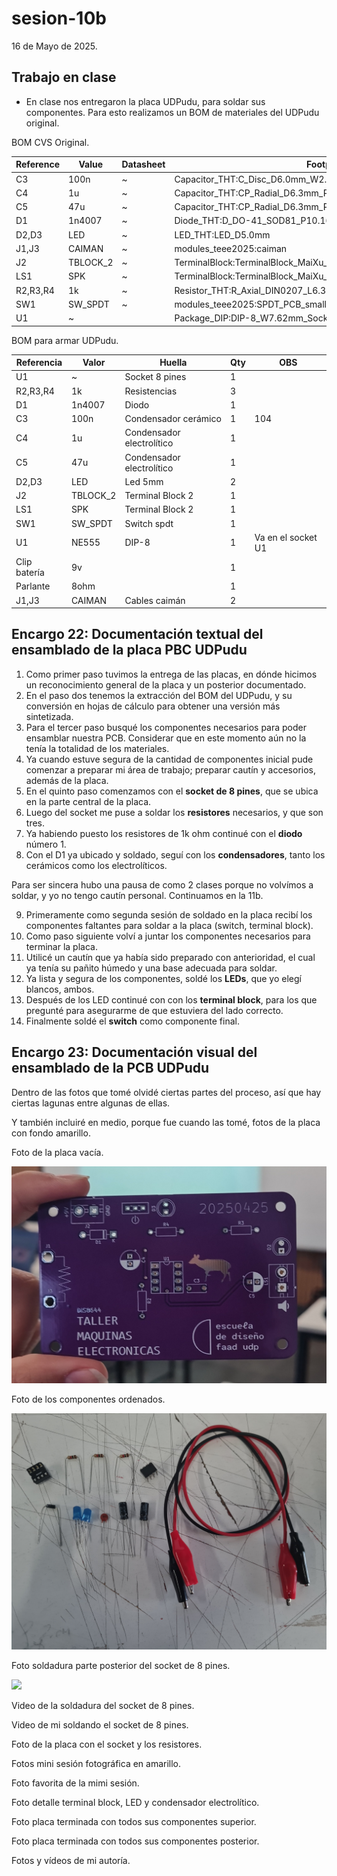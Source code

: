 # sesion-10b

16 de Mayo de 2025.

## Trabajo en clase

 - En clase nos entregaron la placa UDPudu, para soldar sus componentes. Para esto realizamos un BOM de materiales del UDPudu original.

BOM CVS Original.

|Reference|Value                        |Datasheet|Footprint                                    |Qty|DNP|
|---------|-----------------------------|---------|---------------------------------------------|---|---|
|C3       |100n                         |~        |Capacitor_THT:C_Disc_D6.0mm_W2.5mm_P5.00mm   |1  |   |
|C4       |1u                           |~        |Capacitor_THT:CP_Radial_D6.3mm_P2.50mm       |1  |   |
|C5       |47u                          |~        |Capacitor_THT:CP_Radial_D6.3mm_P2.50mm       |1  |   |
|D1       |1n4007                       |~        |Diode_THT:D_DO-41_SOD81_P10.16mm_Horizontal  |1  |   |
|D2,D3    |LED                          |~        |LED_THT:LED_D5.0mm                           |2  |   |
|J1,J3    |CAIMAN                       |~        |modules_teee2025:caiman                      |2  |   |
|J2       |TBLOCK_2                     |~        |TerminalBlock:TerminalBlock_MaiXu_MX126-5.0-02P_1x02_P5.00mm|1  |   |
|LS1      |SPK                          |~        |TerminalBlock:TerminalBlock_MaiXu_MX126-5.0-02P_1x02_P5.00mm|1  |   |
|R2,R3,R4 |1k                           |~        |Resistor_THT:R_Axial_DIN0207_L6.3mm_D2.5mm_P10.16mm_Horizontal|3  |   |
|SW1      |SW_SPDT                      |~        |modules_teee2025:SPDT_PCB_small_P2.5mm       |1  |   |
|U1       |~                            |         |Package_DIP:DIP-8_W7.62mm_Socket_LongPads    |1  |   |

BOM para armar UDPudu.

|Referencia  |Valor   |Huella                   |Qty|OBS               |
|------------|--------|-------------------------|---|------------------|
|U1          |~       |Socket 8 pines           |1  |                  |
|R2,R3,R4    |1k      |Resistencias             |3  |                  |
|D1          |1n4007  |Diodo                    |1  |                  |
|C3          |100n    |Condensador cerámico     |1  |104               |
|C4          |1u      |Condensador electrolítico|1  |                  |
|C5          |47u     |Condensador electrolítico|1  |                  |
|D2,D3       |LED     |Led 5mm                  |2  |                  |
|J2          |TBLOCK_2|Terminal Block 2         |1  |                  |
|LS1         |SPK     |Terminal Block 2         |1  |                  |
|SW1         |SW_SPDT |Switch spdt              |1  |                  |
|U1          |NE555   |DIP-8                    |1  |Va en el socket U1|
|Clip batería|9v      |                         |1  |                  |
|Parlante    |8ohm    |                         |1  |                  |
|J1,J3       |CAIMAN  |Cables caimán            |2  |                  |

## Encargo 22: Documentación textual del ensamblado de la placa PBC UDPudu

 1. Como primer paso tuvimos la entrega de las placas, en dónde hicimos un reconocimiento general de la placa y un posterior documentado.
 2. En el paso dos tenemos la extracción del BOM del UDPudu, y su conversión en hojas de cálculo para obtener una versión más sintetizada.
 3. Para el tercer paso busqué los componentes necesarios para poder ensamblar nuestra PCB. Considerar que en este momento aún no  la tenía la totalidad de los materiales.
 4. Ya cuando estuve segura de la cantidad de componentes inicial pude comenzar a preparar mi área de trabajo; preparar cautín y accesorios, además de la placa.
 5. En el quinto paso comenzamos con el **socket de 8 pines**, que se ubica en la parte central de la placa.
 6. Luego del socket me puse a soldar los **resistores** necesarios, y que son tres.
 7. Ya habiendo puesto los resistores de 1k ohm continué con el **diodo** número 1.
 8. Con el D1 ya ubicado y soldado, seguí con los **condensadores**, tanto los cerámicos como los electrolíticos.

Para ser sincera hubo una pausa de como 2 clases porque no volvímos a soldar, y yo no tengo cautín personal. Continuamos en la 11b.

 9. Primeramente como segunda sesión de soldado en la placa recibí los componentes faltantes para soldar a la placa (switch, terminal block).
 10. Como paso siguiente volví a juntar los componentes necesarios para terminar la placa.
 11. Utilicé un cautín que ya había sido preparado con anterioridad, el cual ya tenía su pañito húmedo y una base adecuada para soldar.
 12. Ya lista y segura de los componentes, soldé los **LEDs**, que yo elegí blancos, ambos.
 13. Después de los LED continué con con los **terminal block**, para los que pregunté para asegurarme de que estuviera del lado correcto.
 14. Finalmente soldé el **switch** como componente final.

## Encargo 23: Documentación visual del ensamblado de la PCB UDPudu

Dentro de las fotos que tomé olvidé ciertas partes del proceso, así que hay ciertas lagunas entre algunas de ellas.

Y también incluiré en medio, porque fue cuando las tomé, fotos de la placa con fondo amarillo.

Foto de la placa vacía.

![Foto placa UDPudu vacía](./archivos/placa.jpeg)

Foto de los componentes ordenados.

![Foto de los componentes ordenados previo a soldar](./archivos/foto_componentes.jpg)

Foto soldadura parte posterior del socket de 8 pines.

![](./archivos/)

Video de la soldadura del socket de 8 pines.

Video de mi soldando el socket de 8 pines.

Foto de la placa con el socket y los resistores.

Fotos mini sesión fotográfica en amarillo.

Foto favorita de la mimi sesión.

Foto detalle terminal block, LED y condensador electrolítico.

Foto placa terminada con todos sus componentes superior.

Foto placa terminada con todos sus componentes posterior.

Fotos y vídeos de mi autoría.
